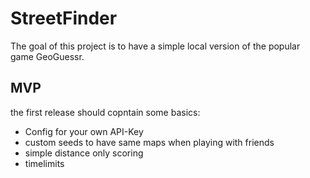 # StreetFinder
The goal of this project is to have a simple local version of the popular game GeoGuessr.

## MVP
the first release should copntain some basics:
* Config for your own API-Key
* custom seeds to have same maps when playing with friends
* simple distance only scoring
* timelimits
